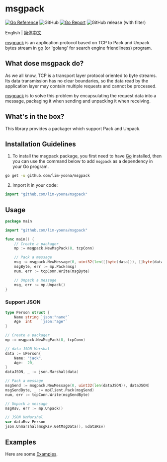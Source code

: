 # msgpack

[![Go Reference](https://pkg.go.dev/badge/github.com/lim-yoona/msgpack.svg)](https://pkg.go.dev/github.com/lim-yoona/msgpack)
![GitHub](https://img.shields.io/github/license/lim-yoona/msgpack)
[![Go Report](https://img.shields.io/badge/go%20report-A+-brightgreen.svg?style=flat)](https://goreportcard.com/report/github.com/lim-yoona/msgpack)
![GitHub release (with filter)](https://img.shields.io/github/v/release/lim-yoona/msgpack)

English | [简体中文](README-CN.md)  


[msgpack](https://pkg.go.dev/github.com/lim-yoona/msgpack) is an application protocol based on TCP to Pack and Unpack bytes stream in [go](https://go.dev/) (or 'golang' for search engine friendliness) program.  

## What dose msgpack do?  

As we all know, TCP is a transport layer protocol oriented to byte streams. Its data transmission has no clear boundaries, so the data read by the application layer may contain multiple requests and cannot be processed.   

[msgpack](https://pkg.go.dev/github.com/lim-yoona/msgpack) is to solve this problem by encapsulating the request data into a message, packaging it when sending and unpacking it when receiving.  

## What's in the box?  

This library provides a packager which support Pack and Unpack.  

## Installation Guidelines

1. To install the msgpack package, you first need to have [Go](https://go.dev/doc/install) installed, then you can use the command below to add `msgpack` as a dependency in your Go program.  

```sh
go get -u github.com/lim-yoona/msgpack
```

2. Import it in your code:  

```go
import "github.com/lim-yoona/msgpack"
```

## Usage

```go
package main

import "github.com/lim-yoona/msgpack"

func main() {
    // Create a packager
    mp := msgpack.NewMsgPack(8, tcpConn)

    // Pack a message
    msg := msgpack.NewMessage(0, uint32(len([]byte(data))), []byte(data))
    msgByte, err := mp.Pack(msg)
    num, err := tcpConn.Write(msgByte)

    // Unpack a message
    msg, err := mp.Unpack()
}
```

### Support JSON

```go
type Person struct {
	Name string `json:"name"`
	Age  int    `json:"age"`
}

// Create a packager
mp := msgpack.NewMsgPack(8, tcpConn)

// data JSON Marshal
data := &Person{
	Name: "jack",
	Age:  20,
}
dataJSON, _ := json.Marshal(data)

// Pack a message
msgSend := msgpack.NewMessage(0, uint32(len(dataJSON)), dataJSON)
msgSendByte, _ := mpClient.Pack(msgSend)
num, err := tcpConn.Write(msgSendByte)

// Unpack a message
msgRsv, err := mp.Unpack()

// JSON UnMarshal
var dataRsv Person
json.Unmarshal(msgRsv.GetMsgData(), &dataRsv)
```

## Examples

Here are some [Examples](https://github.com/lim-yoona/msgpack/tree/main/example).  

